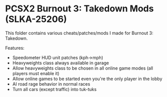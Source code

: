 # PCSX2 Burnout 3: Takedown Mods (SLKA-25206)

This folder contains various cheats/patches/mods I made for Burnout 3: Takedown.

Features:
- Speedometer HUD unit patches (kph->mph)
- Heavyweights class always available in garage
- Allow heavyweights class to be chosen in all online game modes (all players must enable it)
- Allow online games to be started even you're the only player in the lobby
- AI road rage behavior in normal races
- Turn all cars (except traffic) into tuk-tuks
